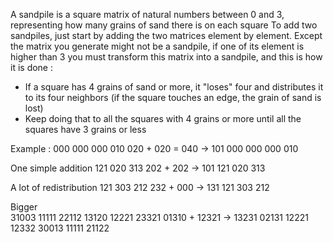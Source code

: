 A sandpile is a square matrix of natural numbers between 0 and 3, representing how many grains of sand there is on each square
To add two sandpiles, just start by adding the two matrices element by element. Except the matrix you generate might not be a sandpile, if one of its element is higher than 3 you must transform this matrix into a sandpile, and this is how it is done :
- If a square has 4 grains of sand or more, it "loses" four and distributes it to its four neighbors (if the square touches an edge, the grain of sand is lost)
- Keep doing that to all the squares with 4 grains or more until all the squares have 3 grains or less

Example :
000   000   000    010
020 + 020 = 040 -> 101
000   000   000    010

One simple addition
121   020    313
202 + 202 -> 101
121   020    313

A lot of redistribution
121   303    212
232 + 000 -> 131
121   303    212

Bigger  
31003   11111    22112
13120   12221    23321
01310 + 12321 -> 13231
02131   12221    12332
30013   11111    21122